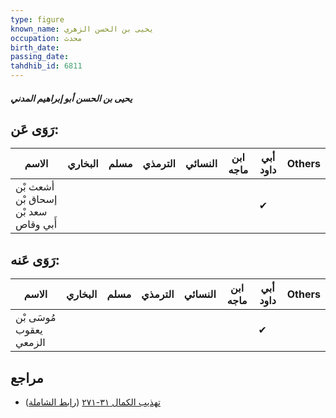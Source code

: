 ```yaml
---
type: figure
known_name: يحيى بن الحسن الزهري
occupation: محدث
birth_date:
passing_date:
tahdhib_id: 6811
---
```

##### يحيى بن الحسن أبو إبراهيم المدني

## رَوَى عَن:
| الاسم                                | البخاري | مسلم | الترمذي | النسائي | ابن ماجه | أبي داود | Others |
| ------------------------------------ | ------- | ---- | ------- | ------- | -------- | -------- | ------ |
| أشعث بْن إسحاق بْن سعد بْن أَبي وقاص |         |      |         |         |          | ✔        |        |
## رَوَى عَنه:
| الاسم                   | البخاري | مسلم | الترمذي | النسائي | ابن ماجه | أبي داود | Others |
| ----------------------- | ------- | ---- | ------- | ------- | -------- | -------- | ------ |
| مُوسَى بْن يعقوب الزمعي |         |      |         |         |          | ✔        |        |
## مراجع
- [تهذيب الكمال ٣١-٢٧١](obsidian://open?vault=Tahdhib-al-Kamal&file=Figures/٦٨١١-يحيى%20بن%20الحسن%20أبو%20إبراهيم%20المدني) ([رابط الشاملة](https://shamela.ws/book/3722/16819))